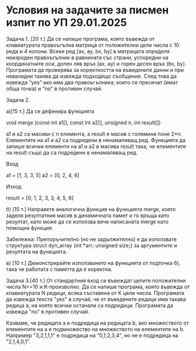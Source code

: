 # Условия на задачите за писмен изпит по УП 29.01.2025

Задача 1. [20 т.] Да се напише програма, която въвежда от клавиатурата правоъгълна матрица от положителни цели числа с 10 реда и 4 колони. Всеки ред [ax, ay, bx, by] в матрицата определя неизроден правоъгълник в равнината със страни, успоредни на координатните оси, долен ляв връх (ax, аy) и горен десен връх (bx, by). Програмата да проверява за коректността на въведените данни и при невалидни такива да извежда подходящо съобщение. След това да извежда “yes” ако има два правоъгълника, които се пресичат (имат обща точка) и “no” в противен случай.

 Задача 2.

а)[15 т.] Да се дефинира функцията 

void merge (const int a1[], const int a2[], unsigned n, int result[])

a1 и a2 са масиви с n елемента, а result е масив с големина поне 2*n. Елементите на a1 и a2 са подредени в ненамаляващ ред. Функцията да запише всички елементи на a1 и a2 в масива result така, че елементите на result също да са подредени в ненамаляващ ред.

Вход
	
a1  = [1, 3, 3, 5]
a2 = [0, 2, 4, 6]

Изход	

result = [0, 1, 2, 3, 3, 4, 5, 6]
 

б) [15 т.] Направете аналогична функция на функцията merge, която заделя резултатния масив в динамичната памет и го връща като резултат, като може да се използва вече написаната merge като помощна функция.

Забележка: Препоръчително (но не задължително) е да използвате структура struct dyn_array {int *arr; unsigned size;} за аргументите и резултата на функцията.

в) [10 т.] Демонстрирайте използването на функцията от подточка б), така че работата с паметта да е коректна.

Задача 3.[40 т.] От стандартния вход се въвеждат целите положителни числа N<=10 и K-произволно. Да се напише програма, която въвежда от клавиатурата N редици, всяка съставена от K цели числа. Програмата да извежда текста "yes" в случай, че от въведените редици има такава редица a, на която всички останали са подредици. Програмата да извежда "no" в противен случай.

Казваме, че редицата a е подредица на редицата b, ако множеството от елементите на a е подмножество на множеството на елементите на b. Например "3,2,1,1,1" е подредица на "0,1,2,3,4", но не е подредица на "2,1,4,0,1".
